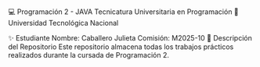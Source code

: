💻 Programación 2 - JAVA
Tecnicatura Universitaria en Programación
📍 Universidad Tecnológica Nacional

✨ Estudiante
Nombre: Caballero Julieta
Comisión: M2025-10
📂 Descripción del Repositorio
Este repositorio almacena todas los trabajos prácticos realizados durante la cursada de Programación 2.
